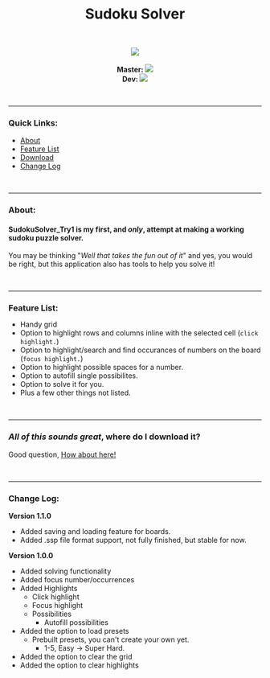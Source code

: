 <h1 align="center">Sudoku Solver</h1><br>
<p align="center">
  <a>
    <img src="https://github.com/thejonathanr/SudokuSolver/blob/master/SudokuSolverScreenView.PNG", align="center">
  </a>
  <br>
  <br><b>Master: </b><img src="https://travis-ci.org/thejonathanr/SudokuSolver.svg?branch=master">
  <br><b>Dev: </b><img src="https://travis-ci.org/thejonathanr/SudokuSolver.svg?branch=Dev">
</p><br>

---

### Quick Links:
- [About](#about)
- [Feature List](#features)
- [Download](https://github.com/thejonathanr/SudokuSolver/releases/latest)
- [Change Log](#log)

<br>

---

### About:
#### SudokuSolver_Try1 is my first, and *only*, attempt at making a working sudoku puzzle solver.

You may be thinking "*Well that takes the fun out of it*" and yes, you would be right, but this application also has tools to help you solve it!

<br>

---

<a id="features"></a>
<h3 style="margin-bottom: 0px">Feature List:</h3>

- Handy grid
- Option to highlight rows and columns inline with the selected cell (`click highlight.`)
- Option to highlight/search and find occurances of numbers on the board (`focus highlight.`)
- Option to highlight possible spaces for a number.
- Option to autofill single possibilites.
- Option to solve it for you.
- Plus a few other things not listed.

<br>

---

<a id="download"></a>

### *All of this sounds great*, where do I **download** it?
Good question, [How about here!](https://github.com/thejonathanr/SudokuSolver/releases/latest)

<br>

---

<a id="log"></a>

### Change Log:
**Version 1.1.0**
- Added saving and loading feature for boards.
- Added .ssp file format support, not fully finished, but stable for now.

**Version 1.0.0**
- Added solving functionality
- Added focus number/occurrences
- Added Highlights
  - Click highlight
  - Focus highlight
  - Possibilities
    - Autofill possibilities
- Added the option to load presets
  - Prebuilt presets, you can't create your own yet.
    - 1-5, Easy -> Super Hard.
- Added the option to clear the grid
- Added the option to clear highlights
